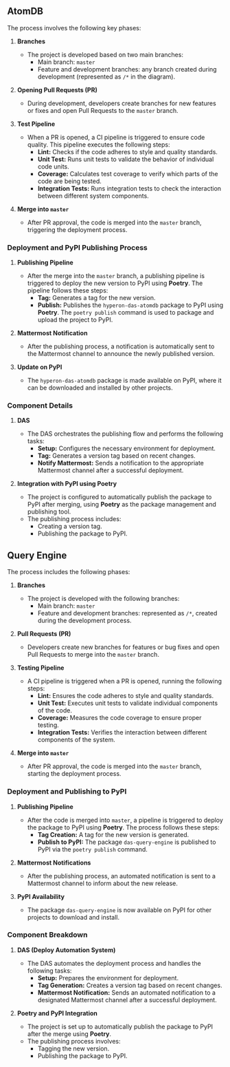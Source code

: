 ## AtomDB

The process involves the following key phases:

1. **Branches**
   - The project is developed based on two main branches:
     - Main branch: `master`
     - Feature and development branches: any branch created during development (represented as `/*` in the diagram).
2. **Opening Pull Requests (PR)**

   - During development, developers create branches for new features or fixes and open Pull Requests to the `master` branch.

3. **Test Pipeline**

   - When a PR is opened, a CI pipeline is triggered to ensure code quality. This pipeline executes the following steps:
     - **Lint:** Checks if the code adheres to style and quality standards.
     - **Unit Test:** Runs unit tests to validate the behavior of individual code units.
     - **Coverage:** Calculates test coverage to verify which parts of the code are being tested.
     - **Integration Tests:** Runs integration tests to check the interaction between different system components.

4. **Merge into `master`**
   - After PR approval, the code is merged into the `master` branch, triggering the deployment process.

### Deployment and PyPI Publishing Process

1. **Publishing Pipeline**
   - After the merge into the `master` branch, a publishing pipeline is triggered to deploy the new version to PyPI using **Poetry**. The pipeline follows these steps:
     - **Tag:** Generates a tag for the new version.
     - **Publish:** Publishes the `hyperon-das-atomdb` package to PyPI using **Poetry**. The `poetry publish` command is used to package and upload the project to PyPI.
2. **Mattermost Notification**

   - After the publishing process, a notification is automatically sent to the Mattermost channel to announce the newly published version.

3. **Update on PyPI**
   - The `hyperon-das-atomdb` package is made available on PyPI, where it can be downloaded and installed by other projects.

### Component Details

1. **DAS**

   - The DAS orchestrates the publishing flow and performs the following tasks:
     - **Setup:** Configures the necessary environment for deployment.
     - **Tag:** Generates a version tag based on recent changes.
     - **Notify Mattermost:** Sends a notification to the appropriate Mattermost channel after a successful deployment.

2. **Integration with PyPI using Poetry**
   - The project is configured to automatically publish the package to PyPI after merging, using **Poetry** as the package management and publishing tool.
   - The publishing process includes:
     - Creating a version tag.
     - Publishing the package to PyPI.

## Query Engine

The process includes the following phases:

1. **Branches**

   - The project is developed with the following branches:
     - Main branch: `master`
     - Feature and development branches: represented as `/*`, created during the development process.

2. **Pull Requests (PR)**

   - Developers create new branches for features or bug fixes and open Pull Requests to merge into the `master` branch.

3. **Testing Pipeline**

   - A CI pipeline is triggered when a PR is opened, running the following steps:
     - **Lint:** Ensures the code adheres to style and quality standards.
     - **Unit Test:** Executes unit tests to validate individual components of the code.
     - **Coverage:** Measures the code coverage to ensure proper testing.
     - **Integration Tests:** Verifies the interaction between different components of the system.

4. **Merge into `master`**
   - After PR approval, the code is merged into the `master` branch, starting the deployment process.

### Deployment and Publishing to PyPI

1. **Publishing Pipeline**

   - After the code is merged into `master`, a pipeline is triggered to deploy the package to PyPI using **Poetry**. The process follows these steps:
     - **Tag Creation:** A tag for the new version is generated.
     - **Publish to PyPI:** The package `das-query-engine` is published to PyPI via the `poetry publish` command.

2. **Mattermost Notifications**

   - After the publishing process, an automated notification is sent to a Mattermost channel to inform about the new release.

3. **PyPI Availability**
   - The package `das-query-engine` is now available on PyPI for other projects to download and install.

### Component Breakdown

1. **DAS (Deploy Automation System)**

   - The DAS automates the deployment process and handles the following tasks:
     - **Setup:** Prepares the environment for deployment.
     - **Tag Generation:** Creates a version tag based on recent changes.
     - **Mattermost Notification:** Sends an automated notification to a designated Mattermost channel after a successful deployment.

2. **Poetry and PyPI Integration**
   - The project is set up to automatically publish the package to PyPI after the merge using **Poetry**.
   - The publishing process involves:
     - Tagging the new version.
     - Publishing the package to PyPI.
